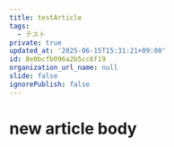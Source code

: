 ```yaml
---
title: testArticle
tags:
  - テスト
private: true
updated_at: '2025-06-15T15:31:21+09:00'
id: 8e0bcfb096a2b5cc6f19
organization_url_name: null
slide: false
ignorePublish: false
---
```


# new article body
